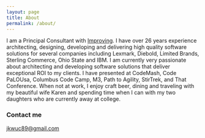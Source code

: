 ```yaml
---
layout: page
title: About
permalink: /about/
---
```


I am a Principal Consultant with [Improving](http://www.improving.com/). I have over 26 years
experience architecting, designing, developing and delivering high quality software solutions
for several companies including Lexmark, Diebold, Limited Brands, Sterling Commerce, Ohio State and IBM.
I am currently very passionate about architecting and developing software solutions that deliver
exceptional ROI to my clients. I have presented at CodeMash, Code PaLOUsa, Columbus Code Camp, M3,
Path to Agility, StirTrek, and That Conference. When not at work, I enjoy craft beer, dining
and traveling with my beautiful wife Karen and spending time when I can with my two daughters
who are currently away at college.

### Contact me

[jkwuc89@gmail.com](mailto:jkwuc89@gmail.com)